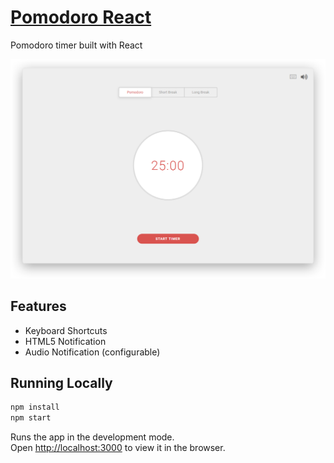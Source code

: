 # [Pomodoro React](https://luizbatanero.github.io/pomodoro-react/)
Pomodoro timer built with React

![Screenshot](screenshot.png)

## Features

* Keyboard Shortcuts
* HTML5 Notification
* Audio Notification (configurable)

## Running Locally

```sh
npm install
npm start
```

Runs the app in the development mode.<br>
Open [http://localhost:3000](http://localhost:3000) to view it in the browser.
